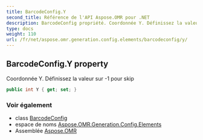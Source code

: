 ```yaml
---
title: BarcodeConfig.Y
second_title: Référence de l'API Aspose.OMR pour .NET
description: BarcodeConfig propriété. Coordonnée Y. Définissez la valeur sur 1 pour skip
type: docs
weight: 110
url: /fr/net/aspose.omr.generation.config.elements/barcodeconfig/y/
---
```

## BarcodeConfig.Y property

Coordonnée Y. Définissez la valeur sur -1 pour skip

```csharp
public int Y { get; set; }
```

### Voir également

* class [BarcodeConfig](../)
* espace de noms [Aspose.OMR.Generation.Config.Elements](../../barcodeconfig/)
* Assemblée [Aspose.OMR](../../../)


